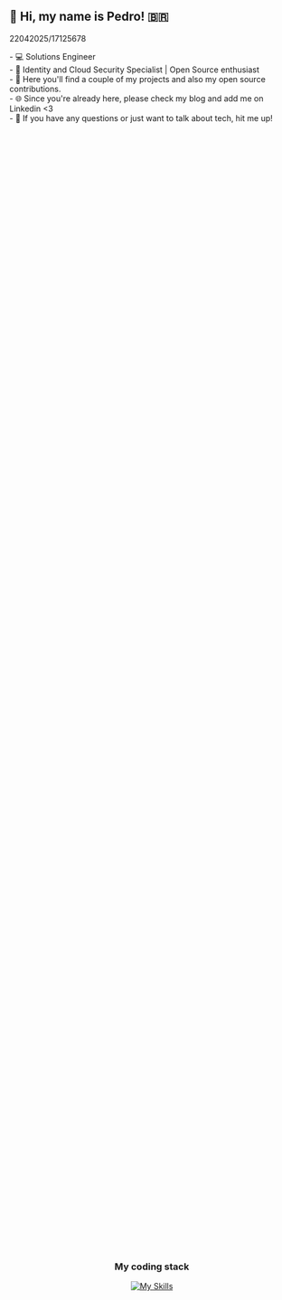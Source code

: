 ## 👋 Hi, my name is Pedro! 🇧🇷
  22042025/17125678
  
  <div>
    <div>
      - 💻 Solutions Engineer </br>
      - 📖 Identity and Cloud Security Specialist | Open Source enthusiast </br>
      - 🐧 Here you'll find a couple of my projects and also my open source contributions. </br>
      - 🌐 Since you're already here, please check my <link src="pedroscloudsecurity.com">blog</link> and add me on <link src="https://www.linkedin.com/in/pedroirufo/?locale=en_US">Linkedin</link> <3 </br>
      - 🤝 If you have any questions or just want to talk about tech, hit me up!
    </div>
  </div>
  
  ##

  <div style="display: flex; flex-direction: column; align-items: center; justify-content: center; height: 100vh;">
    <h3>My coding stack</h3>
    <a href="https://skillicons.dev">
      <img src="https://skillicons.dev/icons?i=go,js,nodejs,react,py&perline=5" alt="My Skills">
    </a>
  </div>

  ##

  <div style="display: flex; flex-direction: column; align-items: center; justify-content: center; height: 100vh;">
    <h3>My DevOps stack</h3>
    <a href="https://skillicons.dev">
      <img src="https://skillicons.dev/icons?i=kubernetes,linux,docker,grafana,nginx,terraform,azure,aws&perline=8" alt="My Skills">
    </a>
  </div>
  
  ##

Thanks for checking out!
